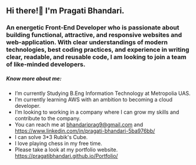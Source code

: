 ## Hi there!👋 I'm Pragati Bhandari.
### An energetic Front-End Developer who is passionate about building functional, attractive, and responsive websites and web-application. With clear understandings of modern technologies, best coding practices, and experience in writing clear, readable, and reusable code, I am looking to join a team of like-minded developers.


##### Know more about me:

- I’m currently Studying B.Eng Information Technology at Metropolia UAS.
- I’m currently learning AWS with an ambition to becoming a cloud developer.
- I’m looking to working in a company where I can grow my skills and contribute to the company.
- You can reach me at bhandariprag9@gmail.com and https://www.linkedin.com/in/pragati-bhandari-5ba976bb/
- I can solve 3*3 Rubik's Cube.
- I love playing chess in my free time.
- Please take a look at my portfolio website. https://pragatibhandari.github.io/Portfolio/
